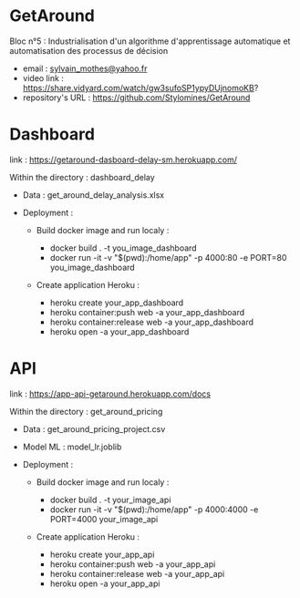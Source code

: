 # GetAround
Bloc n°5 : Industrialisation d'un algorithme d'apprentissage automatique et automatisation des processus de décision

* email : sylvain_mothes@yahoo.fr
* video link : https://share.vidyard.com/watch/gw3sufoSP1ypyDUjnomoKB?
* repository's URL : https://github.com/Stylomines/GetAround


# Dashboard

link : https://getaround-dasboard-delay-sm.herokuapp.com/


Within the directory : dashboard_delay

+ Data : get_around_delay_analysis.xlsx

+ Deployment :
  - Build docker image and run localy :
      * docker build . -t you_image_dashboard
      * docker run -it -v "$(pwd):/home/app" -p 4000:80 -e PORT=80 you_image_dashboard

  - Create application Heroku :
      * heroku create your_app_dashboard
      * heroku container:push web -a your_app_dashboard
      * heroku container:release web -a your_app_dashboard
      * heroku open -a your_app_dashboard




# API

link : https://app-api-getaround.herokuapp.com/docs

Within the directory : get_around_pricing

+ Data : get_around_pricing_project.csv
+ Model ML : model_lr.joblib

+ Deployment :

  - Build docker image and run localy :
      * docker build . -t your_image_api
      * docker run -it -v "$(pwd):/home/app" -p 4000:4000 -e PORT=4000 your_image_api

  - Create application Heroku :
      * heroku create your_app_api
      * heroku container:push web -a your_app_api
      * heroku container:release web -a your_app_api
      * heroku open -a your_app_api

